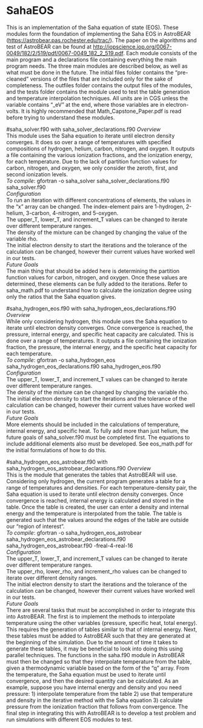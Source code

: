 ﻿# SahaEOS
This is an implementation of the Saha equation of state (EOS). These modules form the foundation of implementing the Saha EOS in AstroBEAR (https://astrobear.pas.rochester.edu/trac/). The paper on the algorithms and test of AstroBEAR can be found at http://iopscience.iop.org/0067-0049/182/2/519/pdf/0067-0049_182_2_519.pdf. Each module consists of the main program and a declarations file containing everything the main program needs. The three main modules are described below, as well as what must be done in the future. The initial files folder contains the “pre-cleaned” versions of the files that are included only for the sake of completeness. The outfiles folder contains the output files of the modules, and the tests folder contains the module used to test the table generation and temperature interpolation techniques. All units are in CGS unless the variable contains “_eV” at the end, where those variables are in electron-volts. It is highly recommended that Math_Capstone_Paper.pdf is read before trying to understand these modules.   

#saha_solver.f90 with saha_solver_declarations.f90
_Overview_    
This module uses the Saha equation to iterate until electron density converges. It does so over a range of temperatures with specified compositions of hydrogen, helium, carbon, nitrogen, and oxygen. It outputs a file containing the various ionization fractions, and the ionization energy, for each temperature. Due to the lack of partition function values for carbon, nitrogen, and oxygen, we only consider the zeroth, first, and second ionization levels.    
_To compile_: gfortran -o saha_solver saha_solver_declarations.f90 saha_solver.f90    
_Configuration_        
To run an iteration with different concentrations of elements, the values in the “x” array can be changed. The index-element pairs are 1-hydrogen, 2-helium, 3-carbon, 4-nitrogen, and 5-oxygen.  
The upper_T, lower_T, and increment_T values can be changed to iterate over different temperature ranges.   
The density of the mixture can be changed by changing the value of the variable rho.  
The initial electron density to start the iterations and the tolerance of the calculation can be changed, however their current values have worked well in our tests.    
_Future Goals_    
The main thing that should be added here is determining the partition function values for carbon, nitrogen, and oxygen. Once these values are determined, these elements can be fully added to the iterations. Refer to saha_math.pdf to understand how to calculate the ionization degree using only the ratios that the Saha equation gives. 

#saha_hydrogen_eos.f90 with saha_hydrogen_eos_declarations.f90
_Overview_    
While only considering hydrogen, this module uses the Saha equation to iterate until electron density converges. Once convergence is reached, the pressure, internal energy, and specific heat capacity are calculated. This is done over a range of temperatures. It outputs a file containing the ionization fraction, the pressure, the internal energy, and the specific heat capacity for each temperature.    
_To compile_: gfortran -o saha_hydrogen_eos saha_hydrogen_eos_declarations.f90 saha_hydrogen_eos.f90     
_Configuration_        
The upper_T, lower_T, and increment_T values can be changed to iterate over different temperature ranges.   
The density of the mixture can be changed by changing the variable rho.  
The initial electron density to start the iterations and the tolerance of the calculation can be changed, however their current values have worked well in our tests.    
_Future Goals_    
More elements should be included in the calculations of temperature, internal energy, and specific heat. To fully add more than just helium, the future goals of saha_solver.f90 must be completed first. The equations to include additional elements also must be developed. See eos_math.pdf for the initial formulations of how to do this.

#saha_hydrogen_eos_astrobear.f90 with saha_hydrogen_eos_astrobear_declarations.f90
_Overview_    
This is the module that generates the tables that AstroBEAR will use. Considering only hydrogen,  the current program generates a table for a range of temperatures and densities. For each temperature-density pair, the Saha equation is used to iterate until electron density converges. Once convergence is reached, internal energy is calculated and stored in the table. Once the table is created, the user can enter a density and internal energy and the temperature is interpolated from the table. The table is generated such that the values around the edges of the table are outside our “region of interest”.        
_To compile_: gfortran -o saha_hydrogen_eos_astrobear saha_hydrogen_eos_astrobear_declarations.f90 saha_hydrogen_eos_astrobear.f90 -freal-4-real-16     
_Configuration_        
The upper_T, lower_T, and increment_T values can be changed to iterate over different temperature ranges.   
The upper_rho, lower_rho, and increment_rho values can be changed to iterate over different density ranges.   
The initial electron density to start the iterations and the tolerance of the calculation can be changed, however their current values have worked well in our tests.    
_Future Goals_     
There are several tasks that must be accomplished in order to integrate this into AstroBEAR. The first is to implement the methods to interpolate temperature using the other variables (pressure, specific heat, total energy). This requires the generation of tables similar to that of internal energy. Next, these tables must be added to AstroBEAR such that they are generated at the beginning of the simulation. Due to the amount of time it takes to generate these tables, it may be beneficial to look into doing this using parallel techniques. The functions in the saha.f90 module in AstroBEAR must then be changed so that they interpolate temperature from the table, given a thermodynamic variable based on the form of the “q” array. From the temperature, the Saha equation must be used to iterate until convergence, and then the desired quantity can be calculated. As an example, suppose you have internal energy and density and you need pressure: 1) interpolate temperature from the table 2) use that temperature and density in the iterative method with the Saha equation 3) calculate pressure from the ionization fraction that follows from convergence. The final step in integrating this with AstroBEAR is to develop a test problem and run simulations with different EOS modules to test. 
